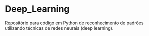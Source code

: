 # Deep_Learning
Repositório para código em Python de reconhecimento de padrões utilizando técnicas de redes neurais (deep learning).
